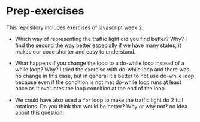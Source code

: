 # Prep-exercises
This repository includes exercises of javascript  week 2. 

- Which way of representing the traffic light did you find better? Why?
I find the second the way better especially if we have many states, it makes our code shorter and easy to understand.
- What happens if you change the loop to a do-while loop instead of a while loop? Why?
I tried the exercise with do-while loop and there was no change in this case,  but in general it's better to not use do-while loop because even if the condition is not met do-while loop runs at least once as it evaluates the loop condition at the end of the loop.

- We could have also used a `for` loop to make the traffic light do 2 full rotations. Do you think that would be better? Why or why not? 
no idea about this question!
